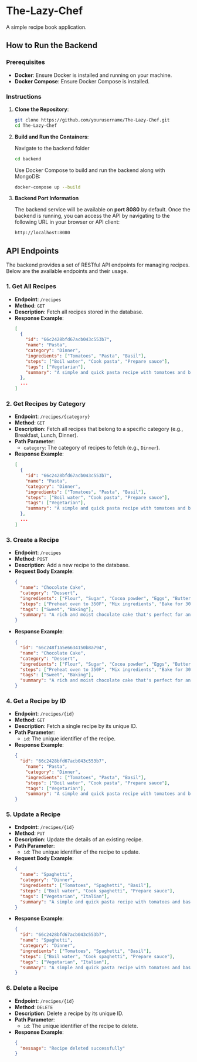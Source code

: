 # The-Lazy-Chef
A simple recipe book application.

## How to Run the Backend

### Prerequisites

- **Docker**: Ensure Docker is installed and running on your machine.
- **Docker Compose**: Ensure Docker Compose is installed.

### Instructions

1. **Clone the Repository**:
   ```bash
   git clone https://github.com/yourusername/The-Lazy-Chef.git
   cd The-Lazy-Chef

2. **Build and Run the Containers**:

    Navigate to the backend folder

    ```bash
    cd backend
    ```

    Use Docker Compose to build and run the backend along with MongoDB:

    ```bash
    docker-compose up --build
    ```

3. **Backend Port Information**

    The backend service will be available on **port 8080** by default. Once the backend is running, you can access the API by navigating to the following URL in your browser or API client:

    ```http://localhost:8080```

## API Endpoints

The backend provides a set of RESTful API endpoints for managing recipes. Below are the available endpoints and their usage.

### 1. Get All Recipes
- **Endpoint**: `/recipes`
- **Method**: `GET`
- **Description**: Fetch all recipes stored in the database.
- **Response Example**:
  ```json
  [
    {
      "id": "66c2428bfd67acb043c553b7",
      "name": "Pasta",
      "category": "Dinner",
      "ingredients": ["Tomatoes", "Pasta", "Basil"],
      "steps": ["Boil water", "Cook pasta", "Prepare sauce"],
      "tags": ["Vegetarian"],
      "summary": "A simple and quick pasta recipe with tomatoes and basil for a satisfying dinner."
    },
    ...
  ]
  ```

### 2. Get Recipes by Category
- **Endpoint**: `/recipes/{category}`
- **Method**: `GET`
- **Description**: Fetch all recipes that belong to a specific category (e.g., Breakfast, Lunch, Dinner).
- **Path Parameter**:
  - `category`: The category of recipes to fetch (e.g., `Dinner`).
- **Response Example**:
  ```json
  [
    {
      "id": "66c2428bfd67acb043c553b7",
      "name": "Pasta",
      "category": "Dinner",
      "ingredients": ["Tomatoes", "Pasta", "Basil"],
      "steps": ["Boil water", "Cook pasta", "Prepare sauce"],
      "tags": ["Vegetarian"],
      "summary": "A simple and quick pasta recipe with tomatoes and basil for a satisfying dinner."
    },
    ...
  ]
  ```

### 3. Create a Recipe
- **Endpoint**: `/recipes`
- **Method**: `POST`
- **Description**: Add a new recipe to the database.
- **Request Body Example**:
  ```json
  {
    "name": "Chocolate Cake",
    "category": "Dessert",
    "ingredients": ["Flour", "Sugar", "Cocoa powder", "Eggs", "Butter"],
    "steps": ["Preheat oven to 350F", "Mix ingredients", "Bake for 30 minutes"],
    "tags": ["Sweet", "Baking"],
    "summary": "A rich and moist chocolate cake that's perfect for any occasion."
  }
  ```
- **Response Example**:
  ```json
  {
    "id": "66c248f1a5e6634150b8a794",
    "name": "Chocolate Cake",
    "category": "Dessert",
    "ingredients": ["Flour", "Sugar", "Cocoa powder", "Eggs", "Butter"],
    "steps": ["Preheat oven to 350F", "Mix ingredients", "Bake for 30 minutes"],
    "tags": ["Sweet", "Baking"],
    "summary": "A rich and moist chocolate cake that's perfect for any occasion."
  }
  ```

### 4. Get a Recipe by ID
- **Endpoint**: `/recipes/{id}`
- **Method**: `GET`
- **Description**: Fetch a single recipe by its unique ID.
- **Path Parameter**:
  - `id`: The unique identifier of the recipe.
- **Response Example**:
  ```json
  {
    "id": "66c2428bfd67acb043c553b7",
      "name": "Pasta",
      "category": "Dinner",
      "ingredients": ["Tomatoes", "Pasta", "Basil"],
      "steps": ["Boil water", "Cook pasta", "Prepare sauce"],
      "tags": ["Vegetarian"],
      "summary": "A simple and quick pasta recipe with tomatoes and basil for a satisfying dinner."
  }
  ```

### 5. Update a Recipe
- **Endpoint**: `/recipes/{id}`
- **Method**: `PUT`
- **Description**: Update the details of an existing recipe.
- **Path Parameter**:
  - `id`: The unique identifier of the recipe to update.
- **Request Body Example**:
  ```json
  {
    "name": "Spaghetti",
    "category": "Dinner",
    "ingredients": ["Tomatoes", "Spaghetti", "Basil"],
    "steps": ["Boil water", "Cook spaghetti", "Prepare sauce"],
    "tags": ["Vegetarian", "Italian"],
    "summary": "A simple and quick pasta recipe with tomatoes and basil for a satisfying dinner."
  }
  ```
- **Response Example**:
  ```json
  {
    "id": "66c2428bfd67acb043c553b7",
    "name": "Spaghetti",
    "category": "Dinner",
    "ingredients": ["Tomatoes", "Spaghetti", "Basil"],
    "steps": ["Boil water", "Cook spaghetti", "Prepare sauce"],
    "tags": ["Vegetarian", "Italian"],
    "summary": "A simple and quick pasta recipe with tomatoes and basil for a satisfying dinner."
  }
  ```

### 6. Delete a Recipe
- **Endpoint**: `/recipes/{id}`
- **Method**: `DELETE`
- **Description**: Delete a recipe by its unique ID.
- **Path Parameter**:
  - `id`: The unique identifier of the recipe to delete.
- **Response Example**:
  ```json
  {
    "message": "Recipe deleted successfully"
  }
  ```
